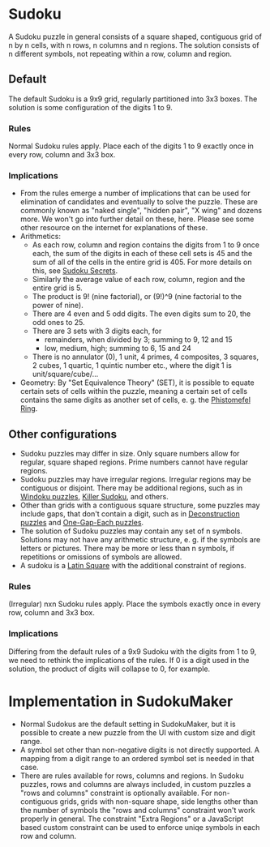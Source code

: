 # Sudoku
A Sudoku puzzle in general consists of a square shaped, contiguous grid of n by n cells, with n rows, n columns and n regions.
The solution consists of n different symbols, not repeating within a row, column and region.

## Default
The default Sudoku is a 9x9 grid, regularly partitioned into 3x3 boxes.
The solution is some configuration of the digits 1 to 9.

### Rules
Normal Sudoku rules apply. Place each of the digits 1 to 9 exactly once in every row, column and 3x3 box.

### Implications
* From the rules emerge a number of implications that can be used for elimination of candidates and eventually to solve the puzzle.
  These are commonly known as "naked single", "hidden pair", "X wing" and dozens more.
  We won't go into further detail on these, here. Please see some other resource on the internet for explanations of these.
* Arithmetics:
  * As each row, column and region contains the digits from 1 to 9 once each, the sum of the digits in each of these cell sets is 45 and the sum of all of the cells in the entire grid is 405.
    For more details on this, see [Sudoku Secrets](/concepts/secrets/sudoku.md).
  * Similarly the average value of each row, column, region and the entire grid is 5.
  * The product is 9! (nine factorial), or (9!)^9 (nine factorial to the power of nine).
  * There are 4 even and 5 odd digits. The even digits sum to 20, the odd ones to 25.
  * There are 3 sets with 3 digits each, for
    * remainders, when divided by 3; summing to 9, 12 and 15
    * low, medium, high; summing to 6, 15 and 24
  * There is no annulator (0), 1 unit, 4 primes, 4 composites, 3 squares, 2 cubes, 1 quartic, 1 quintic number etc., where the digit 1 is unit/square/cube/...
* Geometry: By "Set Equivalence Theory" (SET), it is possible to equate certain sets of cells within the puzzle, meaning a certain set of cells contains the same digits as another set of cells,
  e. g. the [Phistomefel Ring](phistomefel-ring.md).

## Other configurations
* Sudoku puzzles may differ in size. Only square numbers allow for regular, square shaped regions. Prime numbers cannot have regular regions.
* Sudoku puzzles may have irregular regions. Irregular regions may be contiguous or disjoint. There may be additional regions, such as in [Windoku puzzles](windoku.md), [Killer Sudoku](killer-cages.md), and others.
* Other than grids with a contiguous square structure, some puzzles may include gaps, that don't contain a digit, such as in [Deconstruction puzzles](deconstruction.md) and [One-Gap-Each puzzles](one-gap-each.md).
* The solution of Sudoku puzzles may contain any set of n symbols. Solutions may not have any arithmetic structure, e. g. if the symbols are letters or pictures.
  There may be more or less than n symbols, if repetitions or omissions of symbols are allowed.
* A sudoku is a [Latin Square](latin-squares.md) with the additional constraint of regions.

### Rules
(Irregular) nxn Sudoku rules apply. Place the symbols exactly once in every row, column and 3x3 box.

### Implications
Differing from the default rules of a 9x9 Sudoku with the digits from 1 to 9, we need to rethink the implications of the rules.
If 0 is a digit used in the solution, the product of digits will collapse to 0, for example.

# Implementation in SudokuMaker
* Normal Sudokus are the default setting in SudokuMaker, but it is possible to create a new puzzle from the UI with custom size and digit range.
* A symbol set other than non-negative digits is not directly supported. A mapping from a digit range to an ordered symbol set is needed in that case.
* There are rules available for rows, columns and regions. In Sudoku puzzles, rows and columns are always included, in custom puzzles a "rows and columns" constraint is optionally available.
  For non-contiguous grids, grids with non-square shape, side lengths other than the number of symbols the "rows and columns" constraint won't work properly in general.
  The constraint "Extra Regions" or a JavaScript based custom constraint can be used to enforce uniqe symbols in each row and column.
